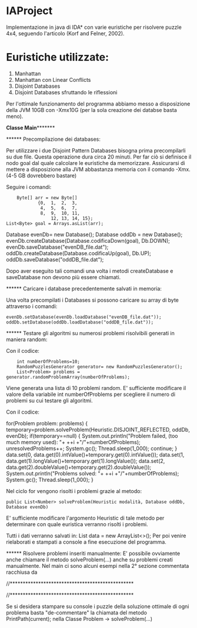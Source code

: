 # IAProject
Implementazione in java di IDA* con varie euristiche per risolvere puzzle 4x4, seguendo l'articolo (Korf and Felner, 2002).

# Euristiche utilizzate:
1. Manhattan
2. Manhattan con Linear Conflicts
3. Disjoint Databases
4. Disjoint Databases sfruttando le riflessioni

Per l'ottimale funzionamento del programma abbiamo messo a disposizione della JVM 10GB con -Xmx10G (per la sola creazione dei databse basta meno).

****************************************Classe Main***********************************************

****** Precompilazione dei databases:

Per utilizzare i due Disjoint Pattern Databases bisogna prima precompilarli su due file. Questa operazione dura circa 20 minuti.
Per far ciò si definisce il nodo goal dal quale calcolare le euristiche da memorizzare.
Assicurarsi di mettere a disposizione alla JVM abbastanza memoria con il comando -Xmx. (4-5 GB dovrebbero bastare)

Seguire i comandi: 

		Byte[] arr = new Byte[]
				{0,  1,  2,  3,
				 4,  5,  6,  7,
				 8,  9,  10, 11,
			         12, 13, 14, 15};
	List<Byte> goal = Arrays.asList(arr);
  
Database evenDb= new Database();
Database oddDb = new Database();
evenDb.createDatabase(Database.codificaDown(goal), Db.DOWN);
evenDb.saveDatabase("evenDB_file.dat");
oddDb.createDatabase(Database.codificaUp(goal), Db.UP);
oddDb.saveDatabase("oddDB_file.dat");

Dopo aver eseguito tali comandi una volta i metodi createDatabase e saveDatabase non devono più essere chiamati.

****** Caricare i database precedentemente salvati in memoria:

Una volta precompilati i Databases si possono caricare su array di byte attraverso i comandi:

	evenDb.setDatabase(evenDb.loadDatabase("evenDB_file.dat"));
	oddDb.setDatabase(oddDb.loadDatabase("oddDB_file.dat"));

****** Testare gli algoritmi su numerosi problemi risolvibili generati in maniera random:

Con il codice:

        int numberOfProblems=10;
        RandomPuzzlesGenerator generator= new RandomPuzzlesGenerator();
        List<Problem> problems = generator.randomProblemArray(numberOfProblems);

Viene generata una lista di 10 problemi random. 
E' sufficiente modificare il valore della variabile int numberOfProblems 
per scegliere il numero di problemi su cui testare gli algoritmi.

Con il codice:

for(Problem problem: problems) {
	temporary=problem.solveProblem(Heuristic.DISJOINT_REFLECTED, oddDb, evenDb);
	if(temporary==null) {
		System.out.println("Problem failed, (too much memory used): "+ ++i +"/"+numberOfProblems);
		unresolvedProblems++; 
		System.gc();
		Thread.sleep(1_000);
		continue;
	}
	data.set(0, data.get(0).intValue()+temporary.get(0).intValue());
	data.set(1, data.get(1).longValue()+temporary.get(1).longValue());
	data.set(2, data.get(2).doubleValue()+temporary.get(2).doubleValue());
	System.out.println("Problems solved: "+ ++i +"/"+numberOfProblems);
	System.gc();
	Thread.sleep(1_000);
}

Nel ciclo for vengono risolti i problemi grazie al metodo:

	public List<Number> solveProblem(Heuristic modalità, Database oddDb, Database evenDb)

E' sufficiente modificare l'argomento Heuristic di tale metodo per determinare con quale euristica
verranno risolti i problemi.

Tutti i dati verranno salvati in: List<Number> data = new ArrayList<>(); 
Per poi venire rielaborati e stampati a console a fine esecuzione del programma. 

****** Risolvere problemi inseriti manualmente:
E' possibile ovviamente anche chiamare il metodo solveProblem(...) anche su problemi
creati manualmente.
Nel main ci sono alcuni esempi nella 2° sezione commentata racchiusa da

//************************************************



//************************************************

 Se si desidera stampare su console i puzzle della soluzione ottimale di ogni problema
 basta "de-commentare" la chiamata del metodo PrintPath(current); nella Classe Problem -> solveProblem(...)
